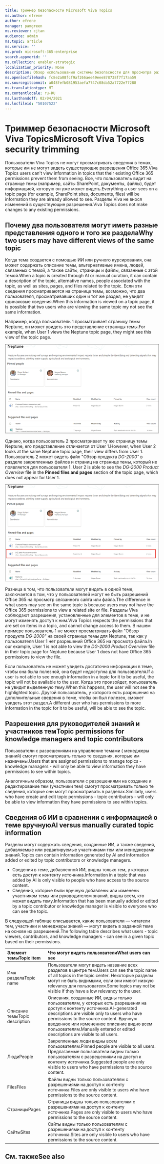 ```yaml
---
title: Триммер безопасности Microsoft Viva Topics
ms.author: efrene
author: efrene
manager: pamgreen
ms.reviewer: cjtan
audience: admin
ms.topic: article
ms.service: ''
ms.prod: microsoft-365-enterprise
search.appverid: ''
ms.collection: enabler-strategic
localization_priority: None
description: Обзор использования системы безопасности для просмотра разделов.
ms.openlocfilehash: fc8e2a08fcf9af266aee49eee878738f7f17aa59
ms.sourcegitcommit: a048fefb081953aefa7747c08da52a7722e77288
ms.translationtype: MT
ms.contentlocale: ru-RU
ms.lasthandoff: 02/04/2021
ms.locfileid: "50107522"
---
```

# <a name="microsoft-viva-topics-security-trimming"></a><span data-ttu-id="ab921-103">Триммер безопасности Microsoft Viva Topics</span><span class="sxs-lookup"><span data-stu-id="ab921-103">Microsoft Viva Topics security trimming</span></span> 

<span data-ttu-id="ab921-104">Пользователи Viva Topics не могут просматривать сведения в темах, которые им не могут видеть существующие разрешения Office 365.</span><span class="sxs-lookup"><span data-stu-id="ab921-104">Viva Topics users can't view information in topics that their existing Office 365 permissions prevent them from seeing.</span></span> <span data-ttu-id="ab921-105">Все, что пользователь видит на странице темы (например, сайты SharePoint, документы, файлы), будет информацией, которую он уже может видеть.</span><span class="sxs-lookup"><span data-stu-id="ab921-105">Everything a user sees on a topic page (for example, SharePoint sites, documents, files) will be information they are already allowed to see.</span></span> <span data-ttu-id="ab921-106">Разделы Viva не внося изменений в существующие разрешения.</span><span class="sxs-lookup"><span data-stu-id="ab921-106">Viva Topics does not make changes to any existing permissions.</span></span>

## <a name="why-two-users-may-have-different-views-of-the-same-topic"></a><span data-ttu-id="ab921-107">Почему два пользователя могут иметь разные представления одного и того же раздела</span><span class="sxs-lookup"><span data-stu-id="ab921-107">Why two users may have different views of the same topic</span></span>

<span data-ttu-id="ab921-108">Когда тема создается с помощью ИИ или ручного курсирования, она может содержать описание темы, альтернативные имена, людей, связанных с темой, а также сайты, страницы и файлы, связанные с этой темой.</span><span class="sxs-lookup"><span data-stu-id="ab921-108">When a topic is created through AI or manual curation, it can contain a description of the topic, alternative names, people associated with the topic, as well as sites, pages, and files related to the topic.</span></span> <span data-ttu-id="ab921-109">Если эти сведения просматриваются на странице темы, возможно, что два пользователя, просматривавших один и тот же раздел, не увидят одинаковые сведения.</span><span class="sxs-lookup"><span data-stu-id="ab921-109">When this information is viewed on a topic page, it is possible that two users who are viewing the same topic my not see the same information.</span></span>
  
<span data-ttu-id="ab921-110">Например, когда пользователь 1 просматривает страницу темы Neptune, он может увидеть это представление страницы темы.</span><span class="sxs-lookup"><span data-stu-id="ab921-110">For example, when User 1 views the Neptune topic page, they might see this view of the topic page.</span></span>

![Тема Neptune для пользователя 1](../media/knowledge-management/user2-topic-view.png) </br> 

<span data-ttu-id="ab921-112">Однако, когда пользователь 2 просматривает ту же страницу темы Neptune, его представление отличается от User 1.</span><span class="sxs-lookup"><span data-stu-id="ab921-112">However, when User 2 looks at the same Neptune topic page, their view differs from User 1.</span></span>  <span data-ttu-id="ab921-113">Пользователь 2 может видеть файл "Обзор продукта *DG-2000"* в разделе закрепленных файлов и страниц на странице темы, который не появляется для пользователя 1. </span><span class="sxs-lookup"><span data-stu-id="ab921-113">User 2 is able to see the *DG-2000 Product Overview* file in the **Pinned files and pages** section of the topic page, which does not appear for User 1.</span></span> 

![Тема Neptune для пользователя 2](../media/knowledge-management/user1-topic-view.png) </br> 

<span data-ttu-id="ab921-115">Разница в том, что пользователи могут видеть в одной теме, заключается в том, что у пользователей могут не быть разрешений Office 365 на просмотр связанного сайта или файла.</span><span class="sxs-lookup"><span data-stu-id="ab921-115">The difference in what users may see on the same topic is because users may not have the Office 365 permissions to view a related site or file.</span></span>  <span data-ttu-id="ab921-116">Разделы Viva соблюдают разрешения, установленные для элементов в теме, и не могут изменять доступ к ним.</span><span class="sxs-lookup"><span data-stu-id="ab921-116">Viva Topics respects the permissions that are set on items in a topic, and cannot change access to them.</span></span> <span data-ttu-id="ab921-117">В нашем примере пользователь 1 не может просматривать файл "Обзор продукта *DG-2000"* на своей странице темы для Neptune, так как у пользователя User 1 нет разрешений Office 365 на просмотр файла.</span><span class="sxs-lookup"><span data-stu-id="ab921-117">In our example, User 1 is not able to view the *DG-2000 Product Overview* file in their topic page for Neptune because User 1 does not have Office 365 permissions to view the file.</span></span>

<span data-ttu-id="ab921-118">Если пользователь не может увидеть достаточно информации в теме, чтобы она была полезной, она будет недоступна для пользователя.</span><span class="sxs-lookup"><span data-stu-id="ab921-118">If a user is not able to see enough information in a topic for it to be useful, the topic will not be available to the user.</span></span> <span data-ttu-id="ab921-119">Когда это произойдет, пользователь не увидит выделенную тему.</span><span class="sxs-lookup"><span data-stu-id="ab921-119">When this happens, the user will not see the highlighted topic.</span></span> <span data-ttu-id="ab921-120">Другой пользователь, у которого есть разрешения на дополнительные сведения в теме, чтобы он был полезен, сможет увидеть этот раздел.</span><span class="sxs-lookup"><span data-stu-id="ab921-120">A different user who has permissions to more information in the topic for it to be useful, will be able to see the topic.</span></span>


## <a name="topic-permissions-for-knowledge-managers-and-topic-contributors"></a><span data-ttu-id="ab921-121">Разрешения для руководителей знаний и участников тем</span><span class="sxs-lookup"><span data-stu-id="ab921-121">Topic permissions for knowledge managers and topic contributors</span></span>

<span data-ttu-id="ab921-122">Пользователи с разрешениями на управление темами ( менеджеры знаний) смогут просматривать только те сведения, которые им назначены.</span><span class="sxs-lookup"><span data-stu-id="ab921-122">Users that are assigned permissions to manage topics - knowledge managers - will only be able to view information they have permissions to see within topics.</span></span>

<span data-ttu-id="ab921-123">Аналогичным образом, пользователи с разрешениями на создание и редактирование тем (участники тем) смогут просматривать только те сведения, которые они могут просматривать в разделах.</span><span class="sxs-lookup"><span data-stu-id="ab921-123">Similarly, users who have create and edit topic permissions - topic contributors - will only be able to view information they have permissions to see within topics.</span></span> 


## <a name="ai-versus-manually-curated-topic-information"></a><span data-ttu-id="ab921-124">Сведения об ИИ в сравнении с информацией о теме вручную</span><span class="sxs-lookup"><span data-stu-id="ab921-124">AI versus manually curated topic information</span></span>

<span data-ttu-id="ab921-125">Разделы могут содержать сведения, созданные ИИ, а также сведения, добавляемые или редактируемые участниками тем или менеджерами знаний.</span><span class="sxs-lookup"><span data-stu-id="ab921-125">Topics can contain information generated by AI and information added or edited by topic contributors or knowledge managers.</span></span>

 - <span data-ttu-id="ab921-126">Сведения в теме, добавленной ИИ, видны только тем, у которых есть доступ к контенту источника.</span><span class="sxs-lookup"><span data-stu-id="ab921-126">Information in a topic that was added by AI is only visible to people who have access to the source content.</span></span>
 - <span data-ttu-id="ab921-127">Сведения, которые были вручную добавлены или изменены участником темы или руководителем знаний, видны всем, кто может видеть тему.</span><span class="sxs-lookup"><span data-stu-id="ab921-127">Information that has been manually added or edited by a topic contributor or knowledge manager is visible to everyone who can see the topic.</span></span>

<span data-ttu-id="ab921-128">В следующей таблице описывается, какие пользователи — читатели тем, участники и менеджеры знаний — могут видеть в заданной теме на основе их разрешений.</span><span class="sxs-lookup"><span data-stu-id="ab921-128">The following table describes what users - topic viewers, contributors, and knowledge managers - can see in a given topic based on their permissions.</span></span>

|<span data-ttu-id="ab921-129">Элемент темы</span><span class="sxs-lookup"><span data-stu-id="ab921-129">Topic item</span></span>|<span data-ttu-id="ab921-130">Что могут видеть пользователи</span><span class="sxs-lookup"><span data-stu-id="ab921-130">What users can see</span></span>|
|:---------|:------------------|
|<span data-ttu-id="ab921-131">Имя раздела</span><span class="sxs-lookup"><span data-stu-id="ab921-131">Topic name</span></span>|<span data-ttu-id="ab921-132">Пользователи могут видеть название всех разделов в центре тем.</span><span class="sxs-lookup"><span data-stu-id="ab921-132">Users can see the topic name of all topics in the topic center.</span></span> <span data-ttu-id="ab921-133">Некоторые разделы могут не быть видимыми, если они имеют низкую relevancy для пользователя.</span><span class="sxs-lookup"><span data-stu-id="ab921-133">Some topics may not be visible if they have a low relevancy to the user.</span></span>|
|<span data-ttu-id="ab921-134">Описание темы</span><span class="sxs-lookup"><span data-stu-id="ab921-134">Topic description</span></span>|<span data-ttu-id="ab921-135">Описания, созданные ИИ, видны только пользователям, у которых есть разрешения на доступ к контенту источника.</span><span class="sxs-lookup"><span data-stu-id="ab921-135">AI-generated descriptions are visible only to users who have permissions to the source content.</span></span> <span data-ttu-id="ab921-136">Вручную введенное или измененное описание видно всем пользователям.</span><span class="sxs-lookup"><span data-stu-id="ab921-136">Manually entered or edited descriptions are visible to all users.</span></span>|
|<span data-ttu-id="ab921-137">Люди</span><span class="sxs-lookup"><span data-stu-id="ab921-137">People</span></span>|<span data-ttu-id="ab921-138">Закрепленные люди видны всем пользователям.</span><span class="sxs-lookup"><span data-stu-id="ab921-138">Pinned people are visible to all users.</span></span> <span data-ttu-id="ab921-139">Предлагаемые пользователи видны только пользователям с разрешениями на доступ к контенту источника.</span><span class="sxs-lookup"><span data-stu-id="ab921-139">Suggested people are only visible to users who have permissions to the source content.</span></span>|
|<span data-ttu-id="ab921-140">Files</span><span class="sxs-lookup"><span data-stu-id="ab921-140">Files</span></span>|<span data-ttu-id="ab921-141">Файлы видны только пользователям с разрешениями на доступ к контенту источника.</span><span class="sxs-lookup"><span data-stu-id="ab921-141">Files are only visible to users who have permissions to the source content.</span></span>|
|<span data-ttu-id="ab921-142">Страницы</span><span class="sxs-lookup"><span data-stu-id="ab921-142">Pages</span></span>|<span data-ttu-id="ab921-143">Страницы видны только пользователям с разрешениями на доступ к контенту источника.</span><span class="sxs-lookup"><span data-stu-id="ab921-143">Pages are only visible to users who have permissions to the source content.</span></span>|
|<span data-ttu-id="ab921-144">Сайты</span><span class="sxs-lookup"><span data-stu-id="ab921-144">Sites</span></span>|<span data-ttu-id="ab921-145">Сайты видны только пользователям с разрешениями на доступ к контенту источника.</span><span class="sxs-lookup"><span data-stu-id="ab921-145">Sites are only visible to users who have permissions to the source content.</span></span>|




## <a name="see-also"></a><span data-ttu-id="ab921-146">См. также</span><span class="sxs-lookup"><span data-stu-id="ab921-146">See also</span></span>

